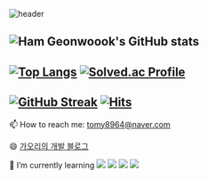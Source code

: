 
![header](https://capsule-render.vercel.app/api?type=wave&color=auto&height=200&section=header&text=Ham%20Geonwook&fontAlignY=40&animation=twinkling&fontSize=50&theme=dark)

<!--![test](https://port-0-githubtest-6w1j2alm1y5up7.sel5.cloudtype.app/api/tomy8964)
---------------------------
-->
![Ham Geonwoook's GitHub stats](https://github-readme-stats.vercel.app/api?username=tomy8964&show_icons=true&theme=dark)  
------------------------------
[![Top Langs](https://github-readme-stats.vercel.app/api/top-langs/?username=tomy8964&layout=compact&theme=dark)](https://github.com/anuraghazra/github-readme-stats)
[![Solved.ac Profile](http://mazassumnida.wtf/api/v2/generate_badge?boj=tomy8964)](https://solved.ac/tomy8964/)
------------------------------
[![GitHub Streak](https://github-readme-streak-stats.herokuapp.com/?user=tomy8964&theme=dark)](https://git.io/streak-stats)
[![Hits](https://hits.seeyoufarm.com/api/count/incr/badge.svg?url=https%3A%2F%2Fgithub.com%2Ftomy8964&count_bg=%23818181&title_bg=%23555555&icon=&icon_color=%23E7E7E7&title=hits&edge_flat=false)](https://hits.seeyoufarm.com)
------------------------------
📫 How to reach me: tomy8964@naver.com   

😄 [가오리의 개발 블로그](https://velog.io/@tomy8964)    

🌱 I’m currently learning   <img src="https://img.shields.io/badge/spring-6DB33F?style=for-the-badge&logo=spring&logoColor=white"> <img src="https://img.shields.io/badge/Spring Boot-6DB33F?style=for-the-badge&logo=Spring Boot&logoColor=white"> <img src="https://img.shields.io/badge/github-181717?style=for-the-badge&logo=github&logoColor=white"> <img src="https://img.shields.io/badge/IntelliJ IDEA-000000?style=for-the-badge&logo=IntelliJ IDEA&logoColor=white">

<!--
**tomy8964/tomy8964** is a ✨ _special_ ✨ repository because its `README.md` (this file) appears on your GitHub profile.

Here are some ideas to get you started:

- 🔭 I’m currently working on ...
- 🌱 I’m currently learning ...
- 👯 I’m looking to collaborate on ...
- 🤔 I’m looking for help with ...
- 💬 Ask me about ...
- 📫 How to reach me: ...
- 😄 Pronouns: ...
- ⚡ Fun fact: ...
-->
